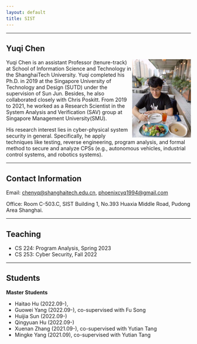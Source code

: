 ```yaml
---
layout: default
title: SIST
---
```

---

## Yuqi Chen

<img align="right" src="./assets/images/yuqi.jpeg" alt="" width="160">

Yuqi Chen is an assistant Professor (tenure-track) at School of Information Science and Technology in the ShanghaiTech University. Yuqi completed his Ph.D. in 2019 at the Singapore University of Technology and Design (SUTD) under the supervision of Sun Jun. Besides, he also collaborated closely with Chris Poskitt. From 2019 to 2021, he worked as a Research Scientist in the System Analysis and Verification (SAV) group at Singapore Management University(SMU).

His research interest lies in cyber-physical system security in general. Specifically, he apply techniques like testing, reverse engineering, program analysis, and formal method to secure and analyze CPSs (e.g., autonomous vehicles, industrial control systems, and robotics systems).

---

## Contact Information

Email: chenyq@shanghaitech.edu.cn, phoenixcyq1994@gmail.com

Office: Room C-503.C, SIST Building 1, No.393 Huaxia Middle Road, Pudong Area Shanghai.

---

## Teaching

* CS 224: Program Analysis, Spring 2023
* CS 253: Cyber Security, Fall 2022

---

## Students

**Master Students**

* Haitao Hu (2022.09-),
* Guowei Yang (2022.09-), co-supervised with Fu Song
* Huijia Sun (2022.09-)
* Qingyuan Hu (2022.09-)
* Xuenan Zhang (2021.09-), co-supervised with Yutian Tang
* Mingke Yang (2021.09), co-supervised with Yutian Tang

